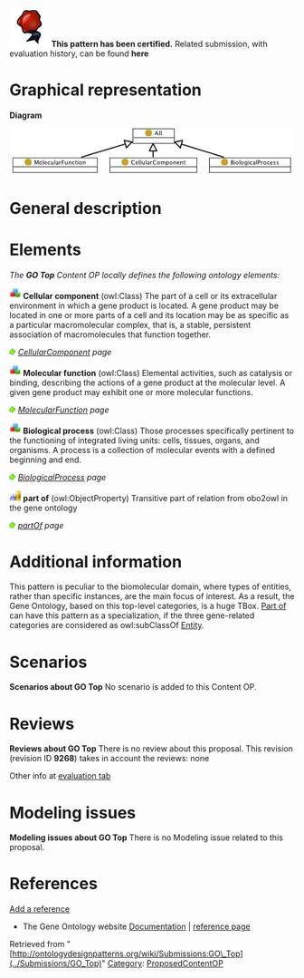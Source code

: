 [![](../images/thumb/b/b5/Certified.png/70px-Certified.png)](../Image/Certified.png "Certified.png") __This pattern has been certified.__
Related submission, with evaluation history, can be found __here__





#  Graphical representation


__Diagram__




[![Image:Gotop.jpg](../images/d/da/Gotop.jpg)](../Image/Gotop.jpg "Image:Gotop.jpg")




#  General description


  




#  Elements


_The __GO Top__ Content OP locally defines the following ontology elements:_




[![Class](../images/thumb/2/27/Class.gif/20px-Class.gif)](../Image/Class.gif "Class") __Cellular component__ (owl:Class) The part of a cell or its extracellular environment in which a gene product is located. A gene product may be located in one or more parts of a cell and its location may be as specific as a particular macromolecular complex, that is, a stable, persistent association of macromolecules that function together. 



 [![](../images/thumb/8/87/ArrowRight.gif/11px-ArrowRight.gif)](../Image/ArrowRight.gif "ArrowRight.gif") _[CellularComponent](../Submissions/GO_Top/CellularComponent "Submissions:GO Top/CellularComponent") page_

[![Class](../images/thumb/2/27/Class.gif/20px-Class.gif)](../Image/Class.gif "Class") __Molecular function__ (owl:Class) Elemental activities, such as catalysis or binding, describing the actions of a gene product at the molecular level. A given gene product may exhibit one or more molecular functions. 



 [![](../images/thumb/8/87/ArrowRight.gif/11px-ArrowRight.gif)](../Image/ArrowRight.gif "ArrowRight.gif") _[MolecularFunction](../Submissions/GO_Top/MolecularFunction "Submissions:GO Top/MolecularFunction") page_

[![Class](../images/thumb/2/27/Class.gif/20px-Class.gif)](../Image/Class.gif "Class") __Biological process__ (owl:Class) Those processes specifically pertinent to the functioning of integrated living units: cells, tissues, organs, and organisms. A process is a collection of molecular events with a defined beginning and end. 



 [![](../images/thumb/8/87/ArrowRight.gif/11px-ArrowRight.gif)](../Image/ArrowRight.gif "ArrowRight.gif") _[BiologicalProcess](../Submissions/GO_Top/BiologicalProcess "Submissions:GO Top/BiologicalProcess") page_

[![ObjectProperty](../images/thumb/c/c3/ObjectProperty.gif/20px-ObjectProperty.gif)](../Image/ObjectProperty.gif "ObjectProperty") __part of__ (owl:ObjectProperty) Transitive part of relation from obo2owl in the gene ontology 



 [![](../images/thumb/8/87/ArrowRight.gif/11px-ArrowRight.gif)](../Image/ArrowRight.gif "ArrowRight.gif") _[partOf](../Submissions/GO_Top/partOf "Submissions:GO Top/partOf") page_
#  Additional information


This pattern is peculiar to the biomolecular domain, where types of entities, rather than specific instances, are the main focus of interest. As a result, the Gene Ontology, based on this top-level categories, is a huge TBox.
 [Part of](../Submissions/PartOf "Submissions:PartOf") can have this pattern as a specialization, if the three gene-related categories are considered as owl:subClassOf  [Entity](../Submissions/PartOf/Entity "Submissions:PartOf/Entity").



#  Scenarios



__Scenarios about GO Top__
No scenario is added to this Content OP.




#  Reviews



__Reviews about GO Top__
There is no review about this proposal.
This revision (revision ID __9268__) takes in account the reviews: none


Other info at [evaluation tab](http://ontologydesignpatterns.org/wiki/index.php?title=Submissions:GO_Top&action=evaluation "http://ontologydesignpatterns.org/wiki/index.php?title=Submissions:GO_Top&action=evaluation")




  




#  Modeling issues



__Modeling issues about GO Top__
There is no Modeling issue related to this proposal.




  




#  References


[Add a reference](index.php@title=Odp%253AAdd_reference&subject=Submissions%253AGO+Top.html "http://ontologydesignpatterns.org/wiki/index.php?title=Odp:Add_reference&subject=Submissions%3AGO+Top")



* The Gene Ontology website [Documentation](http://www.geneontology.org "http://www.geneontology.org") | [reference page](../Community/References/Gene_ontology "Community:References/Gene ontology")




Retrieved from "[http://ontologydesignpatterns.org/wiki/Submissions:GO\_Top](../Submissions/GO_Top)"
 [Category](http://ontologydesignpatterns.org/wiki/Special:Categories "Special:Categories"): [ProposedContentOP](../Category/ProposedContentOP "Category:ProposedContentOP")